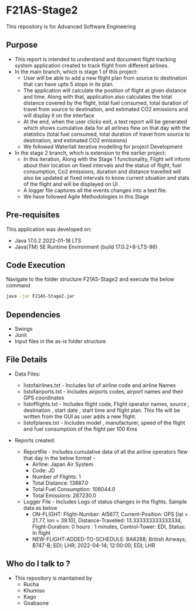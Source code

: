 # F21AS-Stage2
This repository is for Advanced Software Engineering

## Purpose
* This report is intended to understand and document flight tracking system application created to track flight from different airlines.
* In the main branch, which is stage 1 of this project:
    * User will be able to add a new flight plan from source to destination that can have upto 5 stops in its plan.
    * The application will calculate the position of flight at given distance and time. Along with that, application also calculates the total distance covered  by the flight, total fuel consumed, total duration of travel from source to destination, and estimated CO2 emissions and will display it on the interface
    * At the end, when the user clicks exit, a text report will be generated which shows cumulative data for all airlines flew on that day with the statistics (total fuel consumed, total duration of travel from source to destination, and estimated CO2 emissions)
    * We followed Waterfall iterative modelling for project Development
* In the stage 2 branch, which is extension to the earlier project:
    * In this iteration, Along with the Stage 1 functionality, Flight will inform about their location on fixed intervals and the status of flight, fuel consumption, Co2 emissions, duration and distance travelled will also be updated at fixed intervals to know current situation and stats of the flight and will be displayed on UI
    * A logger file captures all the events changes into a text file.
    * We have followed Agile Methodologies in this Stage
 
## Pre-requisites
This application was developed on:
* Java 17.0.2 2022-01-18 LTS
* Java(TM) SE Runtime Environment (build 17.0.2+8-LTS-86)

## Code Execution
Navigate to the folder structure F21AS-Stage2 and execute the below command
```bash
java -jar F21AS-Stage2.jar
```

## Dependencies
* Swings 
* Junit
* Input files in the as-is folder structure 

## File Details
* Data Files:
    * listofairlines.txt - Includes list of airline code and airline Names 
    * listofairports.txt - Includes airports codes, airport names and their GPS coordinates
    * listofflights.txt -  Includes flight code, Flight operator names, source , destination , start date , start time and flight plan. This file will be written from the GUI as user adds a new flight.
    * listofplanes.txt - Includes model , manufacturer, speed of the flight and fuel consumption of the flight per 100 Kms

* Reports created:
    * Reportfile - Includes cumulative data of all the airline operators flew that day in the below format - 
        * Airline: Japan Air System
        * Code: JD
        * Number of Flights: 1
        * Total Distance: 13887.0
        * Total Fuel Consumption: 106044.0
        * Total Emissions: 267230.0 
    * Logger File - Includes Logs of status changes in the flights. Sample data as below 
        * ON-FLIGHT: 
            Flight-Number: AI5677, Current-Position: GPS [lat = 21.77, lon = 39.10], Distance-Travelled: 13.333333333333334, Flight-Duration: 0 hours : 1 minutes, Control-Tower: EDI, Status: In flight
        * NEW-FLIGHT-ADDED-TO-SCHEDULE: 
            BA8288; British Airways; B747-B; EDI; LHR; 2022-04-14; 12:00:00; EDI; LHR

## Who do I talk to ?
* This repository is maintained by
    * Rucha 
    * Khumiso
    * Kago
    * Goabaone  